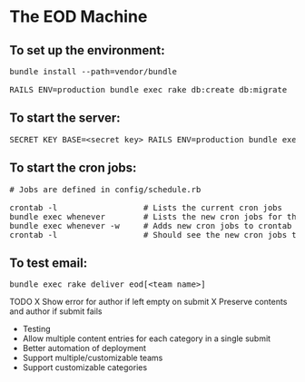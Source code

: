 # The EOD Machine

To set up the environment:
---------------------------
<pre>
bundle install --path=vendor/bundle                             # Installs all the gem dependencies<br/>
RAILS_ENV=production bundle exec rake db:create db:migrate      # Creates the database
</pre>


To start the server:
-------------------------
<pre>
SECRET_KEY_BASE=&lt;secret_key&gt; RAILS_ENV=production bundle exec rails server -b &lt;bind_to_ip_address&gt; -d
</pre>


To start the cron jobs:
-------------------------
<pre>
# Jobs are defined in config/schedule.rb

crontab -l                  # Lists the current cron jobs
bundle exec whenever        # Lists the new cron jobs for the eod machine app
bundle exec whenever -w     # Adds new cron jobs to crontab
crontab -l                  # Should see the new cron jobs there
</pre>

To test email:
------------------------
<pre>
bundle exec rake deliver_eod[&lt;team_name&gt;]
</pre>



TODO
X Show error for author if left empty on submit
X Preserve contents and author if submit fails
- Testing
- Allow multiple content entries for each category in a single submit
- Better automation of deployment
- Support multiple/customizable teams
- Support customizable categories
